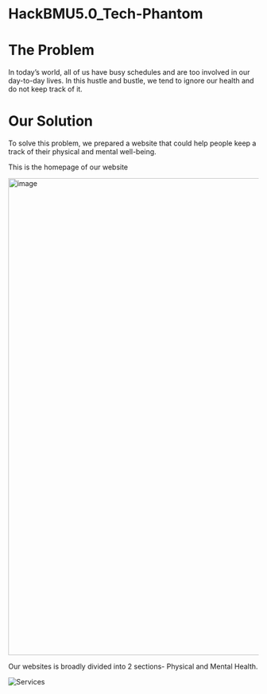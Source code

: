 # HackBMU5.0_Tech-Phantom

# The Problem
In today’s world, all of us have busy schedules and are too involved in our day-to-day lives. In this hustle and bustle, we tend to ignore our health and do not keep track of it.

# Our Solution
To solve this problem, we prepared a website that could help people keep a track of their physical and mental well-being.

This is the homepage of our website

<img width="960" alt="image" src="https://user-images.githubusercontent.com/72097687/154788432-4ad12042-1215-40c5-9fab-65b0629fd229.png">

Our websites is broadly divided into 2 sections- Physical and Mental Health.

![Services](https://user-images.githubusercontent.com/88669720/213714313-7869dfb0-a1b2-4856-a35c-b697d43acf64.jpg)
